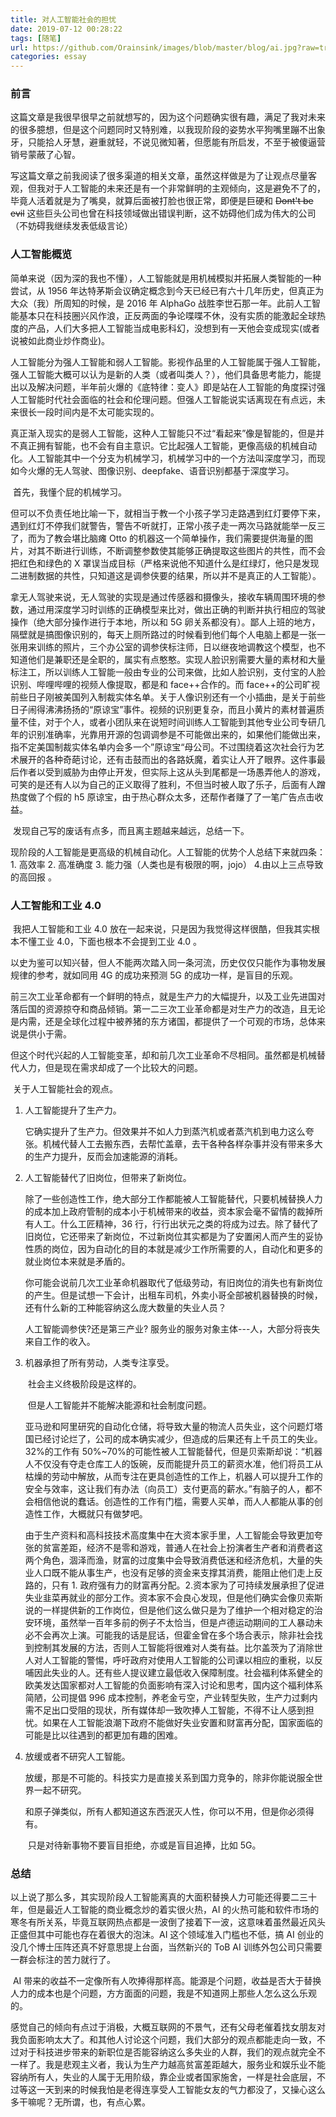 ```yaml
---
title: 对人工智能社会的担忧
date: 2019-07-12 00:28:22
tags: [随笔]
url: https://github.com/Orainsink/images/blob/master/blog/ai.jpg?raw=true
categories: essay
---
```


### 前言

​ 这篇文章是我很早很早之前就想写的，因为这个问题确实很有趣，满足了我对未来的很多臆想，但是这个问题同时又特别难，以我现阶段的姿势水平狗嘴里蹦不出象牙，只能拾人牙慧，避重就轻，不说见微知著，但愿能有所启发，不至于被傻逼营销号蒙蔽了心智。

<!--more-->

​ 写这篇文章之前我阅读了很多渠道的相关文章，虽然这样做是为了让观点尽量客观，但我对于人工智能的未来还是有一个非常鲜明的主观倾向，这是避免不了的，毕竟人活着就是为了嘴臭，就算后面被打脸也很正常，即便是巨硬和 ~~Dont't be evil~~ 这些巨头公司也曾在科技领域做出错误判断，这不妨碍他们成为伟大的公司（不妨碍我继续发表低级言论）

### 人工智能概览

​ 简单来说（因为深的我也不懂），人工智能就是用机械模拟并拓展人类智能的一种尝试，从 1956 年达特茅斯会议确定概念到今天已经已有六十几年历史，但真正为大众（我）所周知的时候，是 2016 年 AlphaGo 战胜李世石那一年。此前人工智能基本只在科技圈兴风作浪，正反两面的争论喋喋不休，没有实质的能激起全球热度的产品，人们大多把人工智能当成电影科幻，没想到有一天他会变成现实(或者说被如此商业炒作商业)。

​ 人工智能分为强人工智能和弱人工智能。影视作品里的人工智能属于强人工智能，强人工智能大概可以认为是新的人类（或者叫类人？），他们具备思考能力，能提出以及解决问题，半年前火爆的《底特律：变人》即是站在人工智能的角度探讨强人工智能时代社会面临的社会和伦理问题。但强人工智能说实话离现在有点远，未来很长一段时间内是不太可能实现的。

​ 真正渐入现实的是弱人工智能，这种人工智能只不过“看起来”像是智能的，但是并不真正拥有智能，也不会有自主意识。它比起强人工智能，更像高级的机械自动化。人工智能其中一个分支为机械学习，机械学习中的一个方法叫深度学习，而现如今火爆的无人驾驶、图像识别、deepfake、语音识别都基于深度学习。

​ 首先，我懂个屁的机械学习。

​ 但可以不负责任地比喻一下，就相当于教一个小孩子学习走路遇到红灯要停下来，遇到红灯不停我们就警告，警告不听就打，正常小孩子走一两次马路就能举一反三了，而为了教会堪比脑瘫 Otto 的机器这一个简单操作，我们需要提供海量的图片，对其不断进行训练，不断调整参数使其能够正确提取这些图片的共性，而不会把红色和绿色的 X 罩误当成目标（严格来说他不知道什么是红绿灯，他只是发现二进制数据的共性，只知道这是调参侠要的结果，所以并不是真正的人工智能）。

​ 拿无人驾驶来说，无人驾驶的实现是通过传感器和摄像头，接收车辆周围环境的参数，通过用深度学习时训练的正确模型来比对，做出正确的判断并执行相应的驾驶操作（绝大部分操作进行于本地，所以和 5G 卵关系都没有）。鄙人上班的地方，隔壁就是搞图像识别的，每天上厕所路过的时候看到他们每个人电脑上都是一张一张用来训练的照片，三个办公室的调参侠标注师，日以继夜地调教这个模型，也不知道他们是兼职还是全职的，属实有点憨憨。实现人脸识别需要大量的素材和大量标注工，所以训练人工智能一般由专业的公司来做，比如人脸识别，支付宝的人脸识别、哔哩哔哩的视频人像提取，都是和 face++合作的。而 face++的公司旷视前些日子刚被美国列入制裁实体名单。关于人像识别还有一个小插曲，是关于前些日子闹得沸沸扬扬的“原谅宝”事件。视频的识别更复杂，而且小黄片的素材普遍质量不佳，对于个人，或者小团队来在说短时间训练人工智能到其他专业公司专研几年的识别准确率，光靠用开源的包调调参是不可能做出来的，如果他们能做出来，指不定美国制裁实体名单内会多一个”原谅宝“母公司。不过围绕着这次社会行为艺术展开的各种奇葩讨论，还有击鼓而出的各路妖魔，着实让人开了眼界。这件事最后作者以受到威胁为由停止开发，但实际上这从头到尾都是一场愚弄他人的游戏，可笑的是还有人以为自己的正义取得了胜利，不但当时被人取了乐子，后面有人蹭热度做了个假的 h5 原谅宝，由于热心群众太多，还帮作者赚了了一笔广告点击收益。

​ 发现自己写的废话有点多，而且离主题越来越远，总结一下。

​ 现阶段的人工智能是更高级的机械自动化。人工智能的优势个人总结下来就四条：1. 高效率 2. 高准确度 3. 能力强（人类也是有极限的啊，jojo） 4.由以上三点导致的高回报 。

### 人工智能和工业 4.0

​ 我把人工智能和工业 4.0 放在一起来说，只是因为我觉得这样很酷，但我其实根本不懂工业 4.0，下面也根本不会提到工业 4.0 。

​ 以史为鉴可以知兴替，但人不能两次踏入同一条河流，历史仅仅只能作为事物发展规律的参考，就如同用 4G 的成功来预测 5G 的成功一样，是盲目的乐观。

​ 前三次工业革命都有一个鲜明的特点，就是生产力的大幅提升，以及工业先进国对落后国的资源掠夺和商品倾销。第一二三次工业革命都是对生产力的改造，且无论是内需，还是全球化过程中被养猪的东方诸国，都提供了一个可观的市场，总体来说是供小于需。

​ 但这个时代兴起的人工智能变革，却和前几次工业革命不尽相同。虽然都是机械替代人力，但是现在需求却成了一个比较大的问题。

​ 关于人工智能社会的观点。

1. 人工智能提升了生产力。

   ​ 它确实提升了生产力。但效果并不如人力到蒸汽机或者蒸汽机到电力这么夸张。机械代替人工去搬东西，去帮忙盖章，去干各种各样杂事并没有带来多大的生产力提升，反而会加速能源的消耗。

2. 人工智能替代了旧岗位，但带来了新岗位。

   ​ 除了一些创造性工作，绝大部分工作都能被人工智能替代，只要机械替换人力的成本加上政府管制的成本小于机械带来的收益，资本家会毫不留情的裁掉所有人工。什么工匠精神，36 行，行行出状元之类的将成为过去。除了替代了旧岗位，它还带来了新岗位，不过新岗位其实都是为了安置闲人而产生的妥协性质的岗位，因为自动化的目的本就是减少工作所需要的人，自动化和更多的就业岗位本来就是矛盾的。

   ​ 你可能会说前几次工业革命机器取代了低级劳动，有旧岗位的消失也有新岗位的产生。但是试想一下会计，出租车司机，外卖小哥全部被机器替换的时候，还有什么新的工种能容纳这么庞大数量的失业人员？

   人工智能调参侠?还是第三产业? 服务业的服务对象主体---人，大部分将丧失来自工作的收入。

3. 机器承担了所有劳动，人类专注享受。

   ​ 社会主义终极阶段是这样的。

   ​ 但是人工智能并不能解决能源和社会制度问题。

   ​ 亚马逊和阿里研究的自动化仓储，将导致大量的物流人员失业，这个问题灯塔国已经讨论烂了，公司的成本确实减少，但造成的后果还有上千员工的失业。32%的工作有 50%~70%的可能性被人工智能替代，但是贝索斯却说：“机器人不仅没有夺走仓库工人的饭碗，反而能提升员工的薪资水准，他们将员工从枯燥的劳动中解放，从而专注在更具创造性的工作上，机器人可以提升工作的安全与效率，这让我们有办法（向员工）支付更高的薪水。”有脑子的人，都不会相信他说的蠢话。创造性的工作有门槛，需要人买单，而人人都能从事的创造性工作，大概就只有做梦吧。

   ​ 由于生产资料和高科技技术高度集中在大资本家手里，人工智能会导致更加夸张的贫富差距，经济不是零和游戏，普通人在社会上扮演者生产者和消费者这两个角色，涸泽而渔，财富的过度集中会导致消费低迷和经济危机，大量的失业人口既不能从事生产，也没有足够的资金来支撑其消费，能阻止他们走上反路的，只有 1. 政府强有力的财富再分配。2.资本家为了可持续发展承担了促进失业韭菜再就业的部分工作。资本家不会良心发现，但是他们确实会像贝索斯说的一样提供新的工作岗位，但是他们这么做只是为了维护一个相对稳定的治安环境，虽然举一百年多前的例子不太恰当，但是卢德运动期间的工人暴动未必不会再次上演。可能我的话是屁话，但霍金曾在多个场合表示，除非社会找到控制其发展的方法，否则人工智能将很难对人类有益。比尔盖茨为了消除世人对人工智能的警惕，呼吁政府对使用人工智能的公司课以相应的重税，以反哺因此失业的人。还有些人提议建立最低收入保障制度。社会福利体系健全的欧美发达国家都对人工智能的负面影响有深入讨论和思考，国内这个福利体系简陋，公司提倡 996 成本控制，养老金亏空，产业转型失败，生产力过剩内需不足出口受阻的现状，所有媒体却一致吹捧人工智能，不得不让人感到担忧。如果在人工智能浪潮下政府不能做好失业安置和财富再分配，国家面临的可能是比以往遇到的都更加有趣的困难。

4. 放缓或者不研究人工智能。

   ​ 放缓，那是不可能的。科技实力是直接关系到国力竞争的，除非你能说服全世界一起不研究。

   ​ 和原子弹类似，所有人都知道这东西泯灭人性，你可以不用，但是你必须得有。

   ​ 只是对待新事物不要盲目拒绝，亦或是盲目追捧，比如 5G。

### 总结

​ 以上说了那么多，其实现阶段人工智能离真的大面积替换人力可能还得要二三十年，但是最近人工智能的商业概念炒的着实很火热，AI 的火热可能和软件市场的寒冬有所关系，毕竟互联网热点都是一波倒了接着下一波，这意味着虽然最近风头正盛但其中可能也存在着很大的泡沫。AI 这个领域准入门槛也不低，搞 AI 创业的没几个博士压阵还真不好意思提上台面，当然新兴的 ToB AI 训练外包公司只需要一群会标注的苦力就行了。

​ AI 带来的收益不一定像所有人吹捧得那样高。能源是个问题，收益是否大于替换人力的成本也是个问题，方方面面的问题，我是不知道网上那些人怎么这么乐观的。

​ 感觉自己的倾向有点过于消极，大概互联网的不景气，还有父母老催着找女朋友对我负面影响太大了。和其他人讨论这个问题，我们大部分的观点都能走向一致，不过对于科技进步带来的新职位是否能容纳这么多失业的人群，我们的观点就完全不一样了。我是悲观主义者，我认为生产力越高贫富差距越大，服务业和娱乐业不能容纳所有人，失业的人属于无用阶级，靠企业或者国家施舍，一样是社会底层，不过等这一天到来的时候我怕是老得连享受人工智能女友的气力都没了，又操心这么多干嘛呢？无所谓，也，有点心累。
